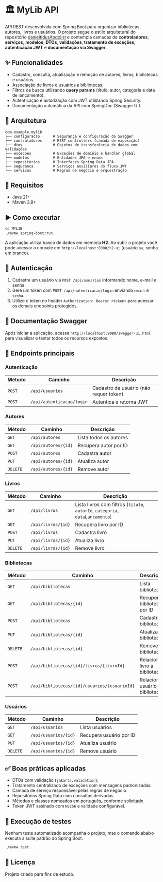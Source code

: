 # 🏛️ MyLib API

API REST desenvolvida com Spring Boot para organizar bibliotecas, autores, livros e usuários. O projeto segue o estilo arquitetural do repositório [danieltidus/todolist](https://github.com/danieltidus/todolist) e contempla camadas de **controladores**, **serviços**, **modelos**, **DTOs**, **validações**, **tratamento de exceções**, **autenticação JWT** e **documentação via Swagger**.

## ✨ Funcionalidades

- Cadastro, consulta, atualização e remoção de autores, livros, bibliotecas e usuários.
- Associação de livros e usuários a bibliotecas.
- Filtros de busca utilizando **query params** (título, autor, categoria e data de lançamento).
- Autenticação e autorização com JWT utilizando Spring Security.
- Documentação automática da API com SpringDoc (Swagger UI).

## 🧱 Arquitetura

```
com.example.mylib
├── configuracao      # Segurança e configuração do Swagger
├── controladores     # REST controllers (camada de exposição)
├── dtos              # Objetos de transferência de dados com validações
├── excecoes          # Exceções de domínio e handler global
├── modelos           # Entidades JPA e enums
├── repositorios      # Interfaces Spring Data JPA
├── seguranca         # Serviços auxiliares do fluxo JWT
└── servicos          # Regras de negócio e orquestração
```

## 🚀 Requisitos

- Java 21+
- Maven 3.9+

## ▶️ Como executar

```bash
cd MYLIB
./mvnw spring-boot:run
```

A aplicação utiliza banco de dados em memória **H2**. Ao subir o projeto você pode acessar o console em `http://localhost:8080/h2-ui` (usuário `sa`, senha em branco).

## 🔐 Autenticação

1. Cadastre um usuário via `POST /api/usuarios` informando nome, e-mail e senha.
2. Gere um token com `POST /api/autenticacao/login` enviando `email` e `senha`.
3. Utilize o token no header `Authorization: Bearer <token>` para acessar os demais endpoints protegidos.

## 📘 Documentação Swagger

Após iniciar a aplicação, acesse `http://localhost:8080/swagger-ui.html` para visualizar e testar todos os recursos expostos.

## 📡 Endpoints principais

### Autenticação

| Método | Caminho | Descrição |
|--------|--------|-----------|
| `POST` | `/api/usuarios` | Cadastro de usuário (não requer token) |
| `POST` | `/api/autenticacao/login` | Autentica e retorna JWT |

### Autores

| Método | Caminho | Descrição |
|--------|--------|-----------|
| `GET` | `/api/autores` | Lista todos os autores |
| `GET` | `/api/autores/{id}` | Recupera autor por ID |
| `POST` | `/api/autores` | Cadastra autor |
| `PUT` | `/api/autores/{id}` | Atualiza autor |
| `DELETE` | `/api/autores/{id}` | Remove autor |

### Livros

| Método | Caminho | Descrição |
|--------|--------|-----------|
| `GET` | `/api/livros` | Lista livros com filtros (`titulo`, `autorId`, `categoria`, `dataLancamento`) |
| `GET` | `/api/livros/{id}` | Recupera livro por ID |
| `POST` | `/api/livros` | Cadastra livro |
| `PUT` | `/api/livros/{id}` | Atualiza livro |
| `DELETE` | `/api/livros/{id}` | Remove livro |

### Bibliotecas

| Método | Caminho | Descrição |
|--------|--------|-----------|
| `GET` | `/api/bibliotecas` | Lista bibliotecas |
| `GET` | `/api/bibliotecas/{id}` | Recupera biblioteca por ID |
| `POST` | `/api/bibliotecas` | Cadastra biblioteca |
| `PUT` | `/api/bibliotecas/{id}` | Atualiza biblioteca |
| `DELETE` | `/api/bibliotecas/{id}` | Remove biblioteca |
| `POST` | `/api/bibliotecas/{id}/livros/{livroId}` | Relaciona livro à biblioteca |
| `POST` | `/api/bibliotecas/{id}/usuarios/{usuarioId}` | Relaciona usuário à biblioteca |

### Usuários

| Método | Caminho | Descrição |
|--------|--------|-----------|
| `GET` | `/api/usuarios` | Lista usuários |
| `GET` | `/api/usuarios/{id}` | Recupera usuário por ID |
| `PUT` | `/api/usuarios/{id}` | Atualiza usuário |
| `DELETE` | `/api/usuarios/{id}` | Remove usuário |

## ✅ Boas práticas aplicadas

- DTOs com validação (`jakarta.validation`).
- Tratamento centralizado de exceções com mensagens padronizadas.
- Camada de serviço responsável pelas regras de negócio.
- Repositórios Spring Data com consultas derivadas.
- Métodos e classes nomeados em português, conforme solicitado.
- Token JWT assinado com `HS256` e validade configurável.

## 🧪 Execução de testes

Nenhum teste automatizado acompanha o projeto, mas o comando abaixo executa a suíte padrão do Spring Boot:

```bash
./mvnw test
```

## 📄 Licença

Projeto criado para fins de estudo.
